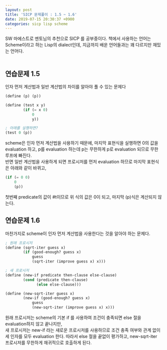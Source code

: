 ```yaml
---
layout: post
title: 'SICP 문제풀이 : 1.5 ~ 1.6'
date: 2019-07-15 20:30:37 +0900
categories: sicp lisp scheme
---
```


SW 마에스트로 멘토님의 추천으로 SICP 를 공부중이다. 책에서 사용하는 언어는 Scheme이라고 하는 Lisp의 dialect인데, 지금까지 배운 언어들과는 꽤 다르지만 재밌는 언어다. <br>
<br>

## 연습문제 1.5

인자 먼저 계산법과 일반 계산법의 차이를 알아야 풀 수 있는 문제다<br>

```scheme
(define (p) (p))

(define (test x y)
        (if (= x 0)
            0
            y))

; 아래를 실행하면?
(test 0 (p))
```
scheme은 인자 먼저 계산법을 사용하기 때문에, 마지막 표현식을 실행하면 0의 값을 evaluation 하고, p를 evaluation 하는데 p는 무한하게 p로 evaluation 되므로 무한 루프에 빠진다.<br>
반면 일반 계산법을 사용하게 되면 프로시저를 먼저 evaluation 하므로 마지막 표현식은 아래와 같이 바뀌고,
```scheme
(if (= 0 0)
    0
    (p))
```
첫번째 predicate의 값이 #t이므로 위 식의 값은 0이 되고, 마지막 (p)식은 계산되지 않는다.<br>

## 연습문제 1.6

마찬가지로 scheme이 인자 먼저 계산법을 사용한다는 것을 알아야 하는 문제다.

```scheme
; 원래 프로시저
(define (sqrt-iter guess x)
        (if (good-enough? guess x)
            guess
            (sqrt-iter (improve guess x) x)))

; 새 프로시저
(define (new-if predicate then-clause else-clause)
        (cond (predicate then-clause)
              (else else-clause)))

(define (new-sqrt-iter guess x)
        (new-if (good-enough? guess x)
            guess
            (new-sqrt-iter (improve guess x) x)))
```

원래 프로시저는 scheme의 기본 if 를 사용하여 조건이 충족되면 else 절을 evaluation하지 않고 끝나지만, <br>
새 프로시저는 new-if 라는 새로운 프로시저를 사용하므로 조건 충족 여부와 관계 없이 세 인자를 모두 evaluation 한다. 따라서 else 절을 끝없이 평가하고, new-sqrt-iter 프로시저를 무한하게 재귀적으로 호출하게 된다.